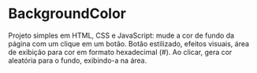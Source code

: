 # BackgroundColor
Projeto simples em HTML, CSS e JavaScript: mude a cor de fundo da página com um clique em um botão. Botão estilizado, efeitos visuais, área de exibição para cor em formato hexadecimal (#). Ao clicar, gera cor aleatória para o fundo, exibindo-a na área.
